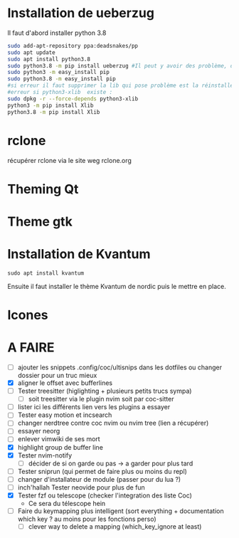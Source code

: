 # Installation de ueberzug

Il faut d'abord installer python 3.8

~~~bash
sudo add-apt-repository ppa:deadsnakes/pp
sudo apt update
sudo apt install python3.8
sudo python3.8 -m pip install ueberzug #Il peut y avoir des problème, dans ces cas la il faut désinstaller python3-pip et faire :
sudo python3 -m easy_install pip
sudo python3.8 -m easy_install pip
#si erreur il faut supprimer la lib qui pose problème est la réinstaller pour python 3.8 et 3.
#erreur si python3-xlib  existe :
sudo dpkg -r --force-depends python3-xlib
python3 -m pip install Xlib
python3.8 -m pip install Xlib
~~~

# rclone

récupérer rclone via le site weg rclone.org

# Theming Qt

# Theme gtk

# Installation de Kvantum 

```
sudo apt install kvantum
```

Ensuite il faut installer le thème Kvantum de nordic puis le mettre en place.


# Icones


# A FAIRE 

- [ ] ajouter les snippets .config/coc/ultisnips dans les dotfiles ou changer
  dossier pour un truc mieux
- [x] aligner le offset avec bufferlines
- [ ] Tester treesitter (higlighting + plusieurs petits trucs sympa)
  - [ ] soit treesitter via le plugin nvim soit par coc-sitter
- [ ] lister ici les différents lien vers les plugins a essayer
- [ ] Tester easy motion et incsearch
- [ ] changer nerdtree contre coc nvim ou nvim tree (lien a récupérer)
- [ ] essayer neorg
- [ ] enlever vimwiki de ses mort
- [x] highlight group de buffer line
- [x] Tester nvim-notify
  - [ ] décider de si on garde ou pas -> a garder pour plus tard
- [ ] Tester sniprun (qui permet de faire plus ou moins du repl)
- [ ] changer d'installateur de module (passer pour du lua ?)
- [ ] inch'hallah Tester neovide pour plus de fun
- [x] Tester fzf ou telescope (checker l'integration des liste Coc)
  - Ce sera du télescope hein
- [ ] Faire du keymapping plus intelligent (sort everything + documentation which key ? au moins pour les fonctions perso)
  - [ ] clever way to delete a mapping (which_key_ignore at least)
